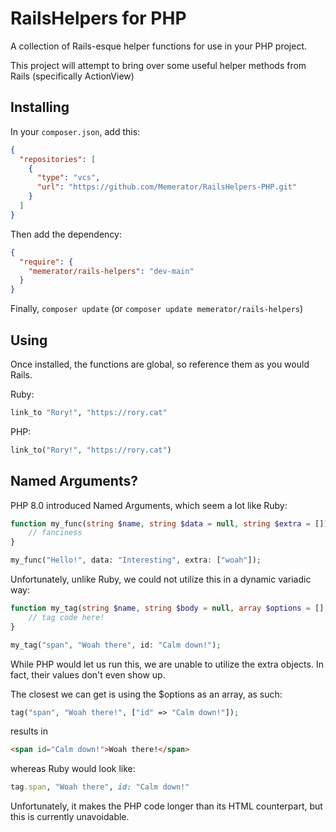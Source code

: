 # RailsHelpers for PHP

A collection of Rails-esque helper functions for use in your PHP project.

This project will attempt to bring over some useful helper methods from Rails (specifically ActionView)

## Installing

In your `composer.json`, add this:

```json
{
  "repositories": [
    {
      "type": "vcs",
      "url": "https://github.com/Memerator/RailsHelpers-PHP.git"
    }
  ]
}
```

Then add the dependency:

```json
{
  "require": {
    "memerator/rails-helpers": "dev-main"
  }
}
```

Finally, `composer update` (or `composer update memerator/rails-helpers`)

## Using

Once installed, the functions are global, so reference them as you would Rails.

Ruby:
```ruby
link_to "Rory!", "https://rory.cat"
```

PHP:
```php
link_to("Rory!", "https://rory.cat")
```

## Named Arguments?

PHP 8.0 introduced Named Arguments, which seem a lot like Ruby:

```php
function my_func(string $name, string $data = null, string $extra = []) {
    // fanciness
}

my_func("Hello!", data: "Interesting", extra: ["woah"]);
```

Unfortunately, unlike Ruby, we could not utilize this in a dynamic variadic way:

```php
function my_tag(string $name, string $body = null, array $options = [], ...$variadic) {
    // tag code here!
}

my_tag("span", "Woah there", id: "Calm down!");
```

While PHP would let us run this, we are unable to utilize the extra objects. In fact, their values don't even show up.

The closest we can get is using the $options as an array, as such:

```php
tag("span", "Woah there!", ["id" => "Calm down!"]);
```
results in
```html
<span id="Calm down!">Woah there!</span>
```
whereas Ruby would look like:
```ruby
tag.span, "Woah there", id: "Calm down!"
```

Unfortunately, it makes the PHP code longer than its HTML counterpart, but this is currently unavoidable.

